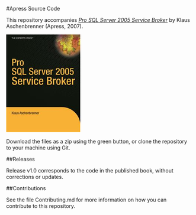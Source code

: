 #Apress Source Code

This repository accompanies [*Pro SQL Server 2005 Service Broker*](http://www.apress.com/9781590598429) by Klaus Aschenbrenner (Apress, 2007).

![Cover image](9781590598429.jpg)

Download the files as a zip using the green button, or clone the repository to your machine using Git.

##Releases

Release v1.0 corresponds to the code in the published book, without corrections or updates.

##Contributions

See the file Contributing.md for more information on how you can contribute to this repository.
